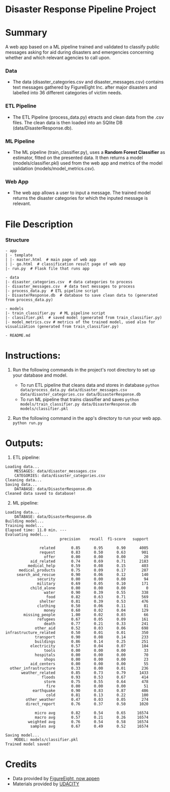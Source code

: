 # Disaster Response Pipeline Project

# Summary 
A web app based on a ML pipeline trained and validated to classify public messages asking for aid during disasters and emergencies concerning whether and which relevant agencies to call upon. 

### Data
* The data (disaster_categories.csv and disaster_messages.csv) contains text messages gathered by FigureEight Inc. after major disasters and labelled into 36 different categories of victim needs. 

### ETL Pipeline
* The ETL Pipeline (process_data.py) etracts and clean data from the .csv files. The clean data is then loaded into an SQlite DB (data/DisasterResponse.db).

### ML Pipeline
* The ML pipeline (train_classifier.py), uses a  **Random Forest Classifier** as estimator, fitted on the presented data. It then returns a model (models/classifier.pkl) used from the web app and metrics of the model validation (models/model_metrics.csv).

### Web App 
* The web app allows a user to input a message. The trained model returns the disaster categories for which the inputed message is relevant.

# File Description 

### Structure
```
- app
| - template
| |- master.html  # main page of web app
| |- go.html  # classification result page of web app
|- run.py  # Flask file that runs app

- data
|- disaster_categories.csv  # data categories to process 
|- disaster_messages.csv  # data text messages to process
|- process_data.py  # ETL pipeline script
|- DisasterResponse.db  # database to save clean data to (generated from process_data.py)

- models
|- train_classifier.py  # ML pipeline script
|- classifier.pkl  # saved model (generated from train_classifier.py)
|- model_metrics.csv # metrics of the trained model, used also for visualization (generated from train_classifier.py)

- README.md
```

# Instructions:
1. Run the following commands in the project's root directory to set up your database and model.

    - To run ETL pipeline that cleans data and stores in database
        `python data/process_data.py data/disaster_messages.csv data/disaster_categories.csv data/DisasterResponse.db`
    - To run ML pipeline that trains classifier and saves
        `python models/train_classifier.py data/DisasterResponse.db models/classifier.pkl`

2. Run the following command in the app's directory to run your web app.
    `python run.py`

# Outputs:
1. ETL pipeline:

```
Loading data...
    MESSAGES: data/disaster_messages.csv
    CATEGORIES: data/disaster_categories.csv
Cleaning data...
Saving data...
    DATABASE: data/DisasterResponse.db
Cleaned data saved to database!
```
2. ML pipeline:

```
Loading data...
    DATABASE: data/DisasterResponse.db
Building model...
Training model...
Elapsed time: 11.0 min. ---
Evaluating model...
                        precision    recall  f1-score   support

               related       0.85      0.95      0.90      4005
               request       0.83      0.50      0.63       901
                 offer       0.00      0.00      0.00        20
           aid_related       0.74      0.69      0.71      2183
          medical_help       0.59      0.08      0.15       403
      medical_products       0.75      0.09      0.17       287
     search_and_rescue       0.90      0.06      0.12       140
              security       0.00      0.00      0.00        94
              military       0.69      0.05      0.10       171
           child_alone       0.00      0.00      0.00         0
                 water       0.90      0.39      0.55       338
                  food       0.82      0.63      0.71       569
               shelter       0.81      0.39      0.53       476
              clothing       0.50      0.06      0.11        81
                 money       0.60      0.02      0.04       129
        missing_people       1.00      0.02      0.03        66
              refugees       0.67      0.05      0.09       161
                 death       0.77      0.21      0.33       241
             other_aid       0.52      0.03      0.06       698
infrastructure_related       0.50      0.01      0.01       350
             transport       0.90      0.08      0.14       233
             buildings       0.86      0.14      0.25       251
           electricity       0.57      0.04      0.07       104
                 tools       0.00      0.00      0.00        33
             hospitals       0.00      0.00      0.00        70
                 shops       0.00      0.00      0.00        23
           aid_centers       0.00      0.00      0.00        55
  other_infrastructure       0.33      0.00      0.01       236
       weather_related       0.85      0.73      0.79      1433
                floods       0.93      0.53      0.67       414
                 storm       0.75      0.55      0.64       478
                  fire       0.00      0.00      0.00        51
            earthquake       0.90      0.83      0.87       486
                  cold       0.81      0.13      0.22       100
         other_weather       0.47      0.03      0.05       274
         direct_report       0.76      0.37      0.50      1020

             micro avg       0.82      0.54      0.65     16574
             macro avg       0.57      0.21      0.26     16574
          weighted avg       0.76      0.54      0.58     16574
           samples avg       0.67      0.49      0.52     16574

Saving model...
    MODEL: models/classifier.pkl
Trained model saved!
```


# Credits 
* Data provided by <a href = https://appen.com/> FigureEight, now appen </a>
* Materials provided by <a href = udacity.com> UDACITY </a> 

